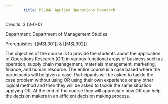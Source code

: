 ```yaml
---
        title: MSL848 Applied Operations Research
---
```

Credits: 3 (3-0-0)

Department: Department of Management Studies

Prerequisites: [[MSL301]] & [[MSL302]]

The objective of the course is to provide the students about the application of Operations Research (OR) in various functional areas of business such as operation, supply chain management, materials management, marketing, finance, and human resource. The entire course is a case based where the participants will be given a case. Participants will be asked to tackle the case problem without using OR using their own experience or any other logical method and then they will be asked to tackle the same situation applying OR. At the end of the course they will appreciate how OR can help the decision makers in an efficient decision making process.